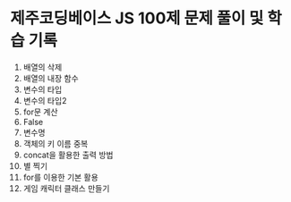 # 제주코딩베이스 JS 100제 문제 풀이 및 학습 기록

1. 배열의 삭제
2. 배열의 내장 함수
3. 변수의 타입
4. 변수의 타입2
5. for문 계산
6. False
7. 변수명
8. 객체의 키 이름 중복
9. concat을 활용한 출력 방법
10. 별 찍기
11. for를 이용한 기본 활용
12. 게임 캐릭터 클래스 만들기
